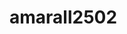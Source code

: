 # amarall2502
<!--
sejam bem vindos ao meu perfil 💕
meu nome é Fernanda Amaral, moro em Foz do Iguaçu.
-estudo no colégio estadual tres fronteiras, estou no primeiro ano do ensino médio.
estou usando o github para a matéria de pensamento computacional.
voce pode entrar em contato comigo📫
amaral.soares.fernanda@ecola.pr.gov.br


-->
